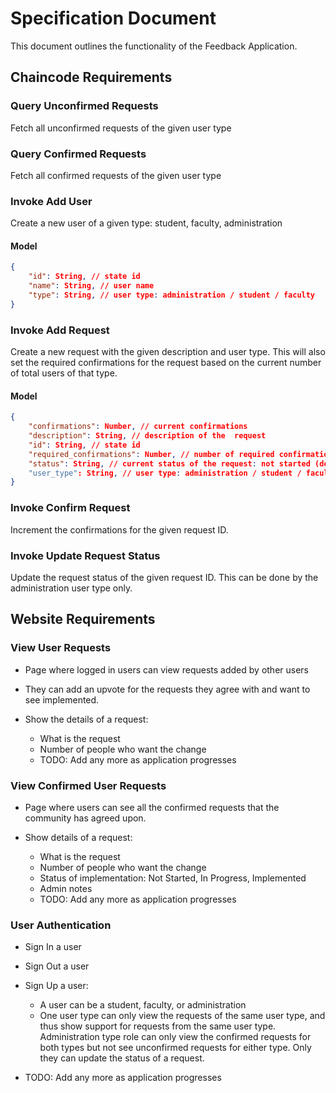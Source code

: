 # Specification Document

This document outlines the functionality of the Feedback Application.

## Chaincode Requirements

### Query Unconfirmed Requests

Fetch all unconfirmed requests of the given user type

### Query Confirmed Requests

Fetch all confirmed requests of the given user type

### Invoke Add User

Create a new user of a given type: student, faculty, administration

#### Model

```json
{
    "id": String, // state id
    "name": String, // user name
    "type": String, // user type: administration / student / faculty
}
```

### Invoke Add Request

Create a new request with the given description and user type. This will also set the required
confirmations for the request based on the current number of total users of that type.

#### Model

```json
{
    "confirmations": Number, // current confirmations
    "description": String, // description of the  request
    "id": String, // state id
    "required_confirmations": Number, // number of required confirmations
    "status": String, // current status of the request: not started (default) / in progress / implemented
    "user_type": String, // user type: administration / student / faculty
}
```

### Invoke Confirm Request

Increment the confirmations for the given request ID.

### Invoke Update Request Status

Update the request status of the given request ID. This can be done by the administration user type only.

## Website Requirements

### View User Requests

- Page where logged in users can view requests added by other users

- They can add an upvote for the requests they agree with and want to see implemented.

- Show the details of a request:

  - What is the request
  - Number of people who want the change
  - TODO: Add any more as application progresses

### View Confirmed User Requests

- Page where users can see all the confirmed requests that the community has agreed upon.

- Show details of a request:

  - What is the request
  - Number of people who want the change
  - Status of implementation: Not Started, In Progress, Implemented
  - Admin notes
  - TODO: Add any more as application progresses

### User Authentication

- Sign In a user

- Sign Out a user

- Sign Up a user:

  - A user can be a student, faculty, or administration
  - One user type can only view the requests of the same user type, and thus show support for
  requests from the same user type. Administration type role can only view the confirmed requests for
  both types but not see unconfirmed requests for either type. Only they can update the status of a request.

- TODO: Add any more as application progresses
